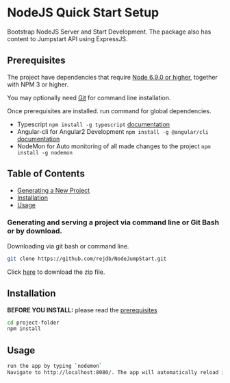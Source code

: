 # NodeJS Quick Start Setup
Bootstrap NodeJS Server and Start Development. The package also has content to Jumpstart API using ExpressJS.

## Prerequisites

The project have dependencies that require [Node 6.9.0 or higher](https://nodejs.org/en/download/), together
with NPM 3 or higher.

You may optionally need [Git](https://git-scm.com/downloads) for command line installation.

Once prerequisites are installed. run command for global dependencies.

* Typescript `npm install -g typescript` [documentation](https://www.typescriptlang.org/docs/tutorial.html)
* Angular-cli for Angular2 Development `npm install -g @angular/cli` [documentation](https://github.com/angular/angular-cli#generating-and-serving-an-angular-project-via-a-development-server)
* NodeMon for Auto monitoring of all made changes to the project `npm install -g nodemon`

## Table of Contents

* [Generating a New Project](#generating-and-serving-a-project-via-command-line-or-Git-Bash)
* [Installation](#installation)
* [Usage](#usage)

### Generating and serving a project via command line or Git Bash or by download.

Downloading via git bash or command line.
```bash
git clone https://github.com/rejdb/NodeJumpStart.git 
```

Click [here](https://github.com/rejdb/NodeJumpStart.git) to download the zip file.

## Installation

**BEFORE YOU INSTALL:** please read the [prerequisites](#prerequisites)
```bash
cd project-folder
npm install
```

## Usage

```bash
run the app by typing `nodemon`
Navigate to http://localhost:8080/. The app will automatically reload if you change any of the source files.
```
